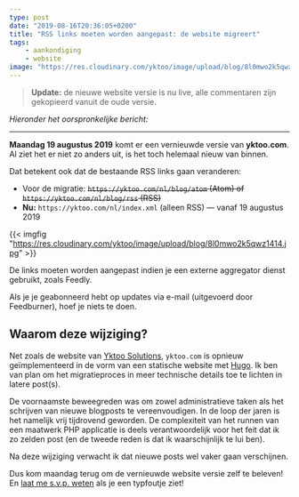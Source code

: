 ```yaml
---
type: post
date: "2019-08-16T20:36:05+0200"
title: "RSS links moeten worden aangepast: de website migreert"
tags:
    - aankondiging
    - website
image: "https://res.cloudinary.com/yktoo/image/upload/blog/8l0mwo2k5qwz1414.jpg"
---
```


> **Update:** de nieuwe website versie is nu live, alle commentaren zijn gekopieerd vanuit de oude versie.

*Hieronder het oorspronkelijke bericht:*

---

**Maandag 19 augustus 2019** komt er een vernieuwde versie van **yktoo.com**. Al ziet het er niet zo anders uit, is het toch helemaal nieuw van binnen.

Dat betekent ook dat de bestaande RSS links gaan veranderen:

* Voor de migratie: ~~`https://yktoo.com/nl/blog/atom` (Atom) of `https://yktoo.com/nl/blog/rss` (RSS)~~
* **Nu:** `https://yktoo.com/nl/index.xml` (alleen RSS) — vanaf 19 augustus 2019

<!--more-->

{{< imgfig "https://res.cloudinary.com/yktoo/image/upload/blog/8l0mwo2k5qwz1414.jpg" >}}

De links moeten worden aangepast indien je een externe aggregator dienst gebruikt, zoals Feedly.

Als je je geabonneerd hebt op updates via e-mail (uitgevoerd door Feedburner), hoef je niets te doen.

## Waarom deze wijziging?

Net zoals de website van [Yktoo Solutions](0346), `yktoo.com` is opnieuw geïmplementeerd in de vorm van een statische website met [Hugo](https://gohugo.io/). Ik ben van plan om het migratieproces in meer technische details toe te lichten in latere post(s).

De voornaamste beweegreden was om zowel administratieve taken als het schrijven van nieuwe blogposts te vereenvoudigen. In de loop der jaren is het namelijk vrij tijdrovend geworden. De complexiteit van het runnen van een maatwerk PHP applicatie is deels verantwoordelijk voor het feit dat ik zo zelden post (en de tweede reden is dat ik waarschijnlijk te lui ben).

Na deze wijziging verwacht ik dat nieuwe posts wel vaker gaan verschijnen.

Dus kom maandag terug om de vernieuwde website versie zelf te beleven! En [laat me s.v.p. weten](/about/contact) als je een typfoutje ziet!
